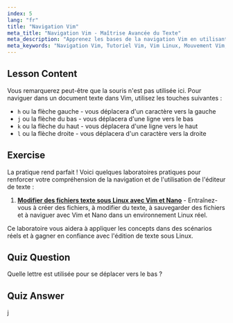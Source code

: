 ```yaml
---
index: 5
lang: "fr"
title: "Navigation Vim"
meta_title: "Navigation Vim - Maîtrise Avancée du Texte"
meta_description: "Apprenez les bases de la navigation Vim en utilisant les touches h, j, k, l. Comprenez les mouvements essentiels de Vim pour les débutants et améliorez vos compétences en ligne de commande Linux."
meta_keywords: "Navigation Vim, Tutoriel Vim, Vim Linux, Mouvement Vim, Bases Vim, Vim débutant, Éditeur de texte Linux, Guide Vim"
---
```


## Lesson Content

Vous remarquerez peut-être que la souris n'est pas utilisée ici. Pour naviguer dans un document texte dans Vim, utilisez les touches suivantes :

- `h` ou la flèche gauche - vous déplacera d'un caractère vers la gauche
- `j` ou la flèche du bas - vous déplacera d'une ligne vers le bas
- `k` ou la flèche du haut - vous déplacera d'une ligne vers le haut
- `l` ou la flèche droite - vous déplacera d'un caractère vers la droite

## Exercise

La pratique rend parfait ! Voici quelques laboratoires pratiques pour renforcer votre compréhension de la navigation et de l'utilisation de l'éditeur de texte :

1. **[Modifier des fichiers texte sous Linux avec Vim et Nano](https://labex.io/fr/labs/comptia-edit-text-files-in-linux-with-vim-and-nano-591076)** - Entraînez-vous à créer des fichiers, à modifier du texte, à sauvegarder des fichiers et à naviguer avec Vim et Nano dans un environnement Linux réel.

Ce laboratoire vous aidera à appliquer les concepts dans des scénarios réels et à gagner en confiance avec l'édition de texte sous Linux.

## Quiz Question

Quelle lettre est utilisée pour se déplacer vers le bas ?

## Quiz Answer

j
